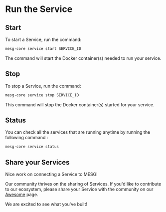 # Run the Service

## Start

To start a Service, run the command:

```bash
mesg-core service start SERVICE_ID
```

The command will start the Docker container\(s\) needed to run your service.

## Stop

To stop a Service, run the command:

```bash
mesg-core service stop SERVICE_ID
```

This command will stop the Docker container\(s\) started for your service.

## Status

You can check all the services that are running anytime by running the following command :

```bash
mesg-core service status
```

## Share your Services

Nice work on connecting a Service to MESG!   
  
Our community thrives on the sharing of Services.  If you'd like to contribute to our ecosystem, please share your Service with the community on our [Awesome](https://github.com/mesg-foundation/awesome) page.   
  
We are excited to see what you've built!


